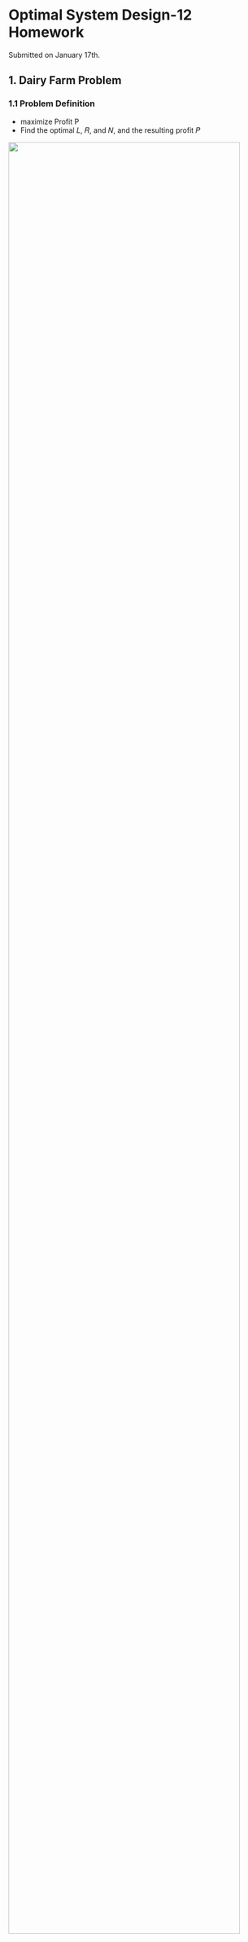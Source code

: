 <script type="text/javascript" async src="https://cdnjs.cloudflare.com/ajax/libs/mathjax/2.7.7/MathJax.js?config=TeX-MML-AM_CHTML">
</script>
<script type="text/x-mathjax-config">
 MathJax.Hub.Config({
 tex2jax: {
 inlineMath: [['$', '$'] ],
 displayMath: [ ['$$','$$'], ["\\[","\\]"] ]
 }
 });
</script>

# Optimal System Design-12 Homework

Submitted on  January 17th.
## 1. Dairy Farm Problem
### 1.1 Problem Definition
- maximize Profit P
- Find the optimal 𝐿, 𝑅, and 𝑁, and the resulting profit 𝑃
  

<img src="../images/DairyFarmProblem.png" width="95%">

### 1.2 Equation
- define the equation of profit and cost

$$\begin{aligned}
 Profit &= 2MN \\
        &= 2 * 100\sqrt{A/N} * N \\
        &= 200  \sqrt{\frac{2RL_{side} + \pi R^2}{N}} N \\
        &= 200  \sqrt{RN(2L_{side} + \pi R)} &= f(L_{side},R,N) &=f(\boldsymbol{x})\\
 Cost &= 2000N + 100L_{circumference} \\
      &= 2000N + 100(2L_{side} + 2\pi R) \\
      &= 2000N + 200L_{side} + 200\pi R &= g(L_{side},R,N) &=g(\boldsymbol{x})
\end{aligned}$$

- Optimization problem is written as below

<div style="text-align: center;">

$\begin{array}{lc}
\text { Minimize: }   & \mathcal{J}=f(\boldsymbol{x}) \\ 
\text { subject to: } & g(\boldsymbol{x}) \leq 10^5 \\ 
\end{array}$

</div>

### 1.3 Theoretical approach
Length of the side can be calculated if maximum cost is defined as a costant value.
$$\begin{aligned}
2000N + 200L_{side} + 200\pi R &= C \\
                            L  &= C/200 - \pi R - 10N = g'(R,N)
\end{aligned}$$
Here we can modify objective function $f(x)$ as below

$$\begin{aligned}
\mathcal{J}=f(x) &=  f(R,N)
\end{aligned}$$
Now we can draw surface plot and find the maximum profit.
<img src="../out/240117/1415_surface/image2.png" width="95%">

### ***Results***
There is slight errors caused by computation derivation.

- <u>Radius = 103.5 [m]
- Length = 4.8 [m]
- [#] of head = 17
- Profit = 1.5351 x 10^5 [$]</u>



### 1.3 Simulation Results
Here I investigated simulation analysis for understanding the model.
* Design parameter range
  * 1 < Length < 100m
  * 1 < Radius < 100m
  * 1 < Number of cows < 30


<img src="../out/240112/2330_L100_R100_N30/image2.png" width="95%">
<img src="../out/240112/2330_L100_R100_N30/image3.png" width="95%">
<img src="../out/240112/2330_L100_R100_N30/image4.png" width="95%">
<img src="../out/240112/2330_L100_R100_N30/image5.png" width="95%">

### 1.4 Optimization Function
Future work. such as constraint optimization problem



## 2. Todai Lecture Communication problem
### 2.1 Problem Definition
- capacity
<img src="../images/Capacity.png" width="95%">
- Incidence Matrix 
<img src="../images/incidenceMatrix.png" width="95%">
- Minimum Cost Flow Problem
- Find the optimal flow and the resulting cost!
<img src="../images/TodaiLectureCommunicationProblem.png" width="95%">
-->

### 2.2 Equation

<div style="text-align: center;">

$\begin{array}{lc}
\text { Minimize: }   & \mathcal{J}=\boldsymbol{c}^T \boldsymbol{x} \\ 
\text { subject to: } & \mathbb{A} \boldsymbol{x} \leq \boldsymbol{b} \\ 
                      & \mathbf{0} \leq \boldsymbol{x} \leq \boldsymbol{u}
\end{array}$

</div>

### 2.3 Computation method
- MATLAB
- x = linprog(f,A,b,Aeq,beq) 

```matlab
%% Initial Setting
c = [0.02, 0, 0.01, 0.01, 0.01, 0, 0.04, 0.01, 0.03, 0.01];
b = [200; 300; 100; 0; 0; -400; -200];
u = [175, 50, 200, 150, 100, 75, 200, 150, 200, 175];
A = [1, 1, 0, 0, 0, 0, 0, 0, 0, 0;
     0, 0, 1, 1, 0, 0, 0, 0, 0, 0;
     0, 0, 0, 0, 1, 1, 0, 0, 0, 0;
    -1, 0,-1, 0, 0, 0, 1, 1, 0, 0;
     0, 0, 0,-1,-1, 0, 0, 0, 1, 1;
     0,-1, 0, 0, 0, 0,-1, 0,-1, 0;
     0, 0, 0, 0, 0,-1, 0,-1, 0,-1];

options = optimoptions('linprog','Display','iter');

%% Calculation
x = linprog(c,A,b,[],[],u*0,u,options);
J = c * x;
x, J
```
we gained optimized solution.
x =[150
    ,50
   ,150
   ,150
    ,25
    ,75
   ,175
   ,125
   ,175
     ,0]


J = 19.7500






























